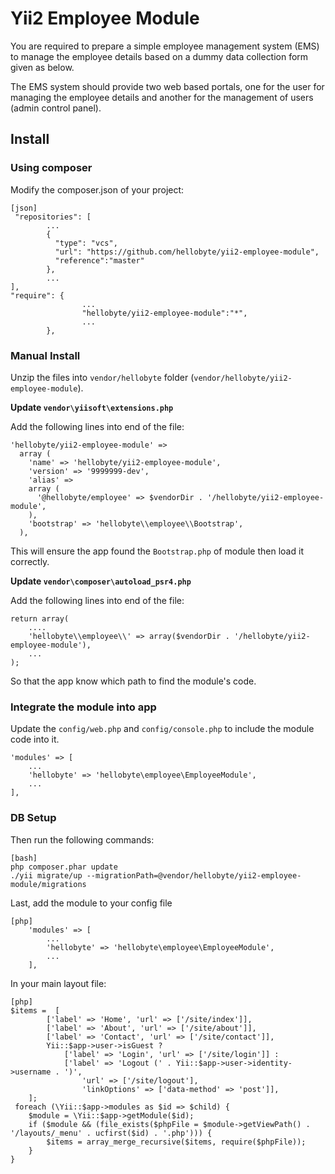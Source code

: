 Yii2 Employee Module
==============

You are required to prepare a simple employee management system (EMS) to manage the
employee details based on a dummy data collection form given as below.

The EMS system should provide two web based portals, one for the user for managing the
employee details and another for the management of users (admin control panel).


## Install

### Using composer

Modify the composer.json of your project:

~~~
[json]
 "repositories": [
        ...
        {
          "type": "vcs",
          "url": "https://github.com/hellobyte/yii2-employee-module",
          "reference":"master"
        },
        ...
],
"require": {
                ...
                "hellobyte/yii2-employee-module":"*",
                ...
        },
~~~


### Manual Install

Unzip the files into `vendor/hellobyte` folder (`vendor/hellobyte/yii2-employee-module`).

__Update `vendor\yiisoft\extensions.php`__

Add the following lines into end of the file:

~~~
'hellobyte/yii2-employee-module' =>
  array (
    'name' => 'hellobyte/yii2-employee-module',
    'version' => '9999999-dev',
    'alias' =>
    array (
      '@hellobyte/employee' => $vendorDir . '/hellobyte/yii2-employee-module',
    ),
    'bootstrap' => 'hellobyte\\employee\\Bootstrap',
  ),
 ~~~

This will ensure the app found the `Bootstrap.php` of module then load it correctly.

__Update `vendor\composer\autoload_psr4.php`__

Add the following lines into end of the file:

~~~
return array(
	....
	'hellobyte\\employee\\' => array($vendorDir . '/hellobyte/yii2-employee-module'),
	...
);
~~~

So that the app know which path to find the module's code.


### Integrate the module into app

Update the `config/web.php` and `config/console.php` to include the module code into it.

~~~
'modules' => [
	...
	'hellobyte' => 'hellobyte\employee\EmployeeModule',
	...
],
~~~


### DB Setup

Then run the following commands:

~~~
[bash]
php composer.phar update
./yii migrate/up --migrationPath=@vendor/hellobyte/yii2-employee-module/migrations
~~~

Last, add the module to your config file

~~~
[php]
	'modules' => [
		...
		'hellobyte' => 'hellobyte\employee\EmployeeModule',
		...
	],
~~~

In your main layout file:

~~~
[php]
$items =  [
        ['label' => 'Home', 'url' => ['/site/index']],
        ['label' => 'About', 'url' => ['/site/about']],
        ['label' => 'Contact', 'url' => ['/site/contact']],
        Yii::$app->user->isGuest ?
            ['label' => 'Login', 'url' => ['/site/login']] :
            ['label' => 'Logout (' . Yii::$app->user->identity->username . ')',
                'url' => ['/site/logout'],
                'linkOptions' => ['data-method' => 'post']],
    ];
 foreach (\Yii::$app->modules as $id => $child) {
	$module = \Yii::$app->getModule($id);
	if ($module && (file_exists($phpFile = $module->getViewPath() . '/layouts/_menu' . ucfirst($id) . '.php'))) {
		$items = array_merge_recursive($items, require($phpFile));
	}
}
~~~